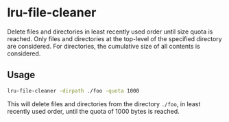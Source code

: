 # lru-file-cleaner
Delete files and directories in least recently used order until size quota is reached. Only files and directories at the top-level of the specified directory are considered. For directories, the cumulative size of all contents is considered. 

## Usage

```bash
lru-file-cleaner -dirpath ./foo -quota 1000
```

This will delete files and directories from the directory `./foo`, in least recently used order, until the quota of 1000 bytes is reached.